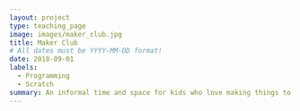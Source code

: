 ```yaml
---
layout: project
type: teaching_page
image: images/maker_club.jpg
title: Maker Club
# All dates must be YYYY-MM-DD format!
date: 2018-09-01
labels:
  - Programming
  - Scratch
summary: An informal time and space for kids who love making things to build, tinker, share, and make together.  Run on an ongoing basis in many programs during and afterschool.
---
```


